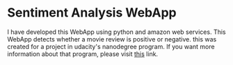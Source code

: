 # Sentiment Analysis WebApp
I have developed this WebApp using python and amazon web services. This WebApp detects whether a movie review is positive or negative.
this was created for a project in udacity's nanodegree program. If you want more information about that program, please visit [this](https://www.udacity.com/course/machine-learning-engineer-nanodegree--nd009t) link.
